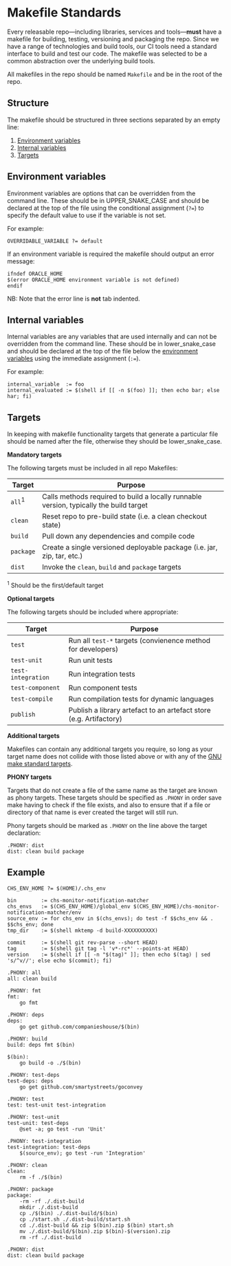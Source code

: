 Makefile Standards
==================

Every releasable repo—including libraries, services and tools—**must** have a
makefile for building, testing, versioning and packaging the repo.  Since we
have a range of technologies and build tools, our CI tools need a standard
interface to build and test our code.  The makefile was selected to be a common
abstraction over the underlying build tools.

All makefiles in the repo should be named `Makefile` and be in the root of the
repo.

Structure
---------

The makefile should be structured in three sections separated by an empty line:

1. [Environment variables](#environment-variables)
2. [Internal variables](#internal-variables)
3. [Targets](#targets)

Environment variables
---------------------

Environment variables are options that can be overridden from the command line.
These should be in UPPER_SNAKE_CASE and should be declared at the top of the file
using the conditional assignment (`?=`) to specify the default value to use if the
variable is not set.

For example:
```
OVERRIDABLE_VARIABLE ?= default
```

If an environment variable is required the makefile should output an error message:
```
ifndef ORACLE_HOME
$(error ORACLE_HOME environment variable is not defined)
endif
```
NB: Note that the error line is **not** tab indented.

Internal variables
------------------

Internal variables are any variables that are used internally and can not be
overridden from the command line.  These should be in lower_snake_case and should
be declared at the top of the file below the [environment variables](#environment-variables)
using the immediate assignment (`:=`).

For example:
```
internal_variable  := foo
internal_evaluated := $(shell if [[ -n $(foo) ]]; then echo bar; else har; fi)
```

Targets
-------

In keeping with makefile functionality targets that generate a particular file
should be named after the file, otherwise they should be lower_snake_case.

**Mandatory targets**

The following targets must be included in all repo Makefiles:

Target            |Purpose
------------------|-------
`all`<sup>1</sup> |Calls methods required to build a locally runnable version, typically the build target
`clean`           |Reset repo to pre-build state (i.e. a clean checkout state)
`build`           |Pull down any dependencies and compile code
`package`         |Create a single versioned deployable package (i.e. jar, zip, tar, etc.)
`dist`            |Invoke the `clean`, `build` and `package` targets

<sup>1</sup> Should be the first/default target

**Optional targets**

The following targets should be included where appropriate:

Target             |Purpose
-------------------|-------
`test`             |Run all `test-*` targets (convienence method for developers)
`test-unit`        |Run unit tests
`test-integration` |Run integration tests
`test-component`   |Run component tests
`test-compile`     |Run compilation tests for dynamic languages
`publish`          |Publish a library artefact to an artefact store (e.g. Artifactory)

**Additional targets**

Makefiles can contain any additional targets you require, so long as your target
name does not collide with those listed above or with any of the
[GNU make standard targets](https://www.gnu.org/software/make/manual/make.html#Standard-Targets).

**PHONY targets**

Targets that do not create a file of the same name as the target are known as
phony targets.  These targets should be specified as `.PHONY` in order save make
having to check if the file exists, and also to ensure that if a file or
directory of that name is ever created the target will still run.

Phony targets should be marked as `.PHONY` on the line above the target declaration:
```
.PHONY: dist
dist: clean build package
```

Example
-------

```
CHS_ENV_HOME ?= $(HOME)/.chs_env

bin        := chs-monitor-notification-matcher
chs_envs   := $(CHS_ENV_HOME)/global_env $(CHS_ENV_HOME)/chs-monitor-notification-matcher/env
source_env := for chs_env in $(chs_envs); do test -f $$chs_env && . $$chs_env; done
tmp_dir    := $(shell mktemp -d build-XXXXXXXXXX)

commit     := $(shell git rev-parse --short HEAD)
tag        := $(shell git tag -l 'v*-rc*' --points-at HEAD)
version    := $(shell if [[ -n "$(tag)" ]]; then echo $(tag) | sed 's/^v//'; else echo $(commit); fi)

.PHONY: all
all: clean build

.PHONY: fmt
fmt:
	go fmt

.PHONY: deps
deps:
	go get github.com/companieshouse/$(bin)

.PHONY: build
build: deps fmt $(bin)

$(bin):
    go build -o ./$(bin)

.PHONY: test-deps
test-deps: deps
	go get github.com/smartystreets/goconvey

.PHONY: test
test: test-unit test-integration

.PHONY: test-unit
test-unit: test-deps
	@set -a; go test -run 'Unit'

.PHONY: test-integration
test-integration: test-deps
	$(source_env); go test -run 'Integration'

.PHONY: clean
clean:
	rm -f ./$(bin)

.PHONY: package
package:
	-rm -rf ./.dist-build
	mkdir ./.dist-build
	cp ./$(bin) ./.dist-build/$(bin)
	cp ./start.sh ./.dist-build/start.sh
	cd ./.dist-build && zip $(bin).zip $(bin) start.sh
	mv ./.dist-build/$(bin).zip $(bin)-$(version).zip
	rm -rf ./.dist-build

.PHONY: dist
dist: clean build package
```
